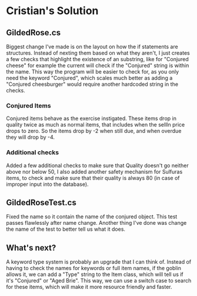 # Cristian's Solution

## GildedRose.cs

Biggest change I've made is on the layout on how the if statements are structures. Instead of nexting them based on what they aren't, I just creates a few checks that highlight the existence of an substring, like for 
"Conjured cheese" for example the current will check if the "Conjured" string is within the name. This way the program will be easier to check for, as you only need the keyword "Conjured", which scales much better as
adding a "Conjured cheesburger" would require another hardcoded string in the checks.

### Conjured Items
Conjured items behave as the exercise instigated. These items drop in quality twice as much as normal items, that includes when the sellIn price drops to zero. So the items drop by -2 when still due, and when overdue they will drop by -4.

### Additional checks

Added a few additional checks to make sure that Quality doesn't go neither above nor below 50, I also added another safety mechanism for Sulfuras items, to check and make sure that their quality is always 80 (in case of improper input into the database).

## GildedRoseTest.cs

Fixed the name so it contain the name of the conjured object. This test passes flawlessly after name change. Another thing I've done was change the name of the test to better tell us what it does.

## What's next?

A keyword type system is probably an upgrade that I can think of. Instead of having to check the names for keywords or full item names, if the goblin allows it, we can add a "Type" string to the Item class, which will tell us if it's "Conjured" or "Aged Brie". This way, we can use a switch case to search for these items, which will make it more resource friendly and faster.
